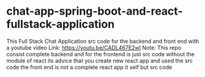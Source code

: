 # chat-app-spring-boot-and-react-fullstack-application
This Full Stack Chat Application src code for the backend and front end with a youtube video Link: https://youtu.be/CADL467E2wI
Note: This repo consist complete backend and for the frontend is just src code without the module of react its advice that you create new react app and used the src code the front end is not a complete react app it self but src code
